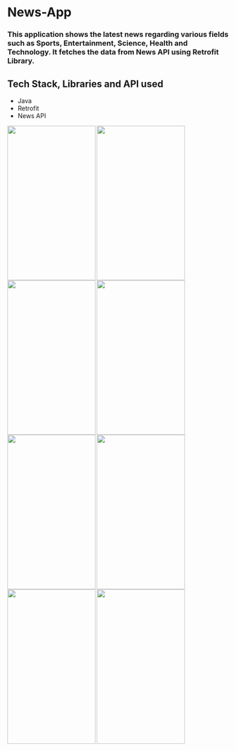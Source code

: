 # News-App
<h3>This application shows the latest news regarding various fields such as Sports, Entertainment, Science, Health and Technology. It fetches the data from News API using Retrofit Library.</h3>

## Tech Stack, Libraries and API used
<ul>
<li>Java</li>
<li>Retrofit</li>
<li>News API</li>
</ul>

<img align="left" src="https://user-images.githubusercontent.com/93155464/173395596-1654ec4a-aa60-41f2-81cd-2492b5215cd9.jpg" data-canonical-src="https://gyazo.com/eb5c5741b6a9a16c692170a41a49c858.png" width="200" height="350" />

<img align="left" src="https://user-images.githubusercontent.com/93155464/173395866-dd3884dd-232e-49f9-973c-5478c13c64fb.jpg" data-canonical-src="https://gyazo.com/eb5c5741b6a9a16c692170a41a49c858.png" width="200" height="350" />

<img align="center" src="https://user-images.githubusercontent.com/93155464/173396246-c65ead4a-965b-4bf1-b845-ee50b7363e1d.jpg" data-canonical-src="https://gyazo.com/eb5c5741b6a9a16c692170a41a49c858.png" width="200" height="350" />

<img align="left" src="https://user-images.githubusercontent.com/93155464/173397850-a701fcf1-a026-40c1-b417-878770653e57.jpg" data-canonical-src="https://gyazo.com/eb5c5741b6a9a16c692170a41a49c858.png" width="200" height="350" />

<img align="left" src="https://user-images.githubusercontent.com/93155464/173399327-e274886e-aa02-4dbd-b1b0-3304f3450a5f.jpg" data-canonical-src="https://gyazo.com/eb5c5741b6a9a16c692170a41a49c858.png" width="200" height="350" />

<img align="center" src="https://user-images.githubusercontent.com/93155464/173399526-cf2778fa-532e-4612-b4d9-bd6db4388bdc.jpg" data-canonical-src="https://gyazo.com/eb5c5741b6a9a16c692170a41a49c858.png" width="200" height="350" />

<img align="left" src="https://user-images.githubusercontent.com/93155464/173399616-16a238a3-3aa6-444b-a222-2bf5c0ebd4e7.jpg" data-canonical-src="https://gyazo.com/eb5c5741b6a9a16c692170a41a49c858.png" width="200" height="350" />

<img align="left" src="https://user-images.githubusercontent.com/93155464/173399868-be17928a-04d0-42ce-84a2-e37a72cdaeb3.jpg" data-canonical-src="https://gyazo.com/eb5c5741b6a9a16c692170a41a49c858.png" width="200" height="350" />

